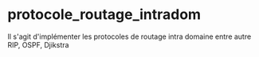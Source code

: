 # protocole_routage_intradom
Il s'agit d'implémenter les protocoles de routage intra domaine entre autre RIP, OSPF, Djikstra 
